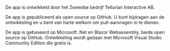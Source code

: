 ﻿De app is ontwikkeld door het Zweedse bedrijf Tellurian Interactive AB.

De app is gepubliceerd als open source op GitHub. U kunt bijdragen aan de ontwikkeling en u bent van harte welkom om pull-aanvragen in te dienen.

De app is gebaseerd op Microsoft .Net en Blazor Webassembly, beide open source op GitHub. 
Ontwikkeling wordt gedaan met Microsoft Visual Studio Community Edition die gratis is.